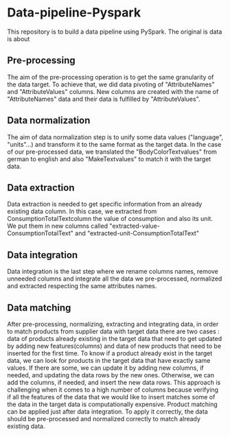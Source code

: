 # Data-pipeline-Pyspark

This repository is to build a data pipeline using PySpark. The original is data is about 


## Pre-processing
The aim of the pre-processing operation is to get the same granularity of the data target. To achieve that, we did data pivoting of "AttributeNames" and "AttributeValues" columns. New columns are created with the name of "AttributeNames" data and their data is fulfilled by "AttributeValues".

## Data normalization
The aim of data normalization step is to unify some data values ("language", "units"…) and transform it to the same format as the target data.
In the case of our pre-processed data, we translated the "BodyColorTextvalues" from german to english and also "MakeTextvalues" to match it with the target data. 

## Data extraction
Data extraction is needed to get specific information from an already existing data column. In this case, we extracted from ConsumptionTotalTextcolumn the value of consumption and also its unit. We put them in new columns called "extracted-value-ConsumptionTotalText" and "extracted-unit-ConsumptionTotalText"

## Data integration
Data integration is the last step where we rename columns names, remove unneeded columns and integrate all the data we pre-processed, normalized and extracted respecting the same attributes names.

## Data matching

After pre-processing, normalizing, extracting and integrating data, in order to match products from supplier data with target data there are two cases : data of products already existing in the target data that need to get updated by adding new features(columns) and data of new products that need to be inserted for the first time.
To know if a product already exist in the target data, we can look for products in the target data that have exactly same values. If there are some, we can update it by adding new columns, if needed, and updating the data rows by the new ones. Otherwise, we can add the columns, if needed, and insert the new data rows.
This approach is challenging when it comes to a high number of columns because verifying if all the features of the data that we would like to insert matches some of the data in the target data is computationally expensive.
Product matching can be applied just after data integration. To apply it correctly, the data should be pre-processed and normalized correctly to match already existing data.



